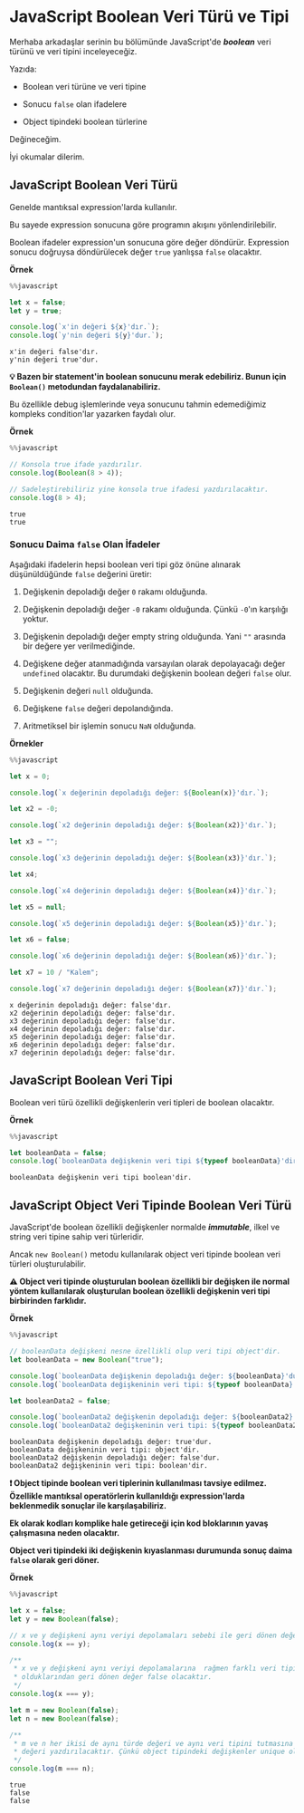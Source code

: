 # JavaScript Boolean Veri Türü ve Tipi

Merhaba arkadaşlar serinin bu bölümünde JavaScript'de **_boolean_** veri türünü ve veri tipini inceleyeceğiz.

Yazıda:

- Boolean veri türüne ve veri tipine

- Sonucu `false` olan ifadelere

- Object tipindeki boolean türlerine

Değineceğim.

İyi okumalar dilerim.

## JavaScript Boolean Veri Türü

Genelde mantıksal expression'larda kullanılır.

Bu sayede expression sonucuna göre programın akışını yönlendirilebilir.

Boolean ifadeler expression'un sonucuna göre değer döndürür. Expression sonucu doğruysa döndürülecek değer `true` yanlışsa `false` olacaktır.

**Örnek**

```javascript
%%javascript

let x = false;
let y = true;

console.log(`x'in değeri ${x}'dır.`);
console.log(`y'nin değeri ${y}'dur.`);

```

    x'in değeri false'dır.
    y'nin değeri true'dur.

**💡 Bazen bir statement'in boolean sonucunu merak edebiliriz. Bunun için `Boolean()` metodundan faydalanabiliriz.**

Bu özellikle debug işlemlerinde veya sonucunu tahmin edemediğimiz kompleks condition'lar yazarken faydalı olur.

**Örnek**

```javascript
%%javascript

// Konsola true ifade yazdırılır.
console.log(Boolean(8 > 4));

// Sadeleştirebiliriz yine konsola true ifadesi yazdırılacaktır.
console.log(8 > 4);

```

    true
    true

### Sonucu Daima `false` Olan İfadeler

Aşağıdaki ifadelerin hepsi boolean veri tipi göz önüne alınarak düşünüldüğünde `false` değerini üretir:

1. Değişkenin depoladığı değer `0` rakamı olduğunda.

2. Değişkenin depoladığı değer `-0` rakamı olduğunda. Çünkü `-0`'ın karşılığı yoktur.

3. Değişkenin depoladığı değer empty string olduğunda. Yani `""` arasında bir değere yer verilmediğinde.

4. Değişkene değer atanmadığında varsayılan olarak depolayacağı değer `undefined` olacaktır. Bu durumdaki değişkenin boolean değeri `false` olur.

5. Değişkenin değeri `null` olduğunda.

6. Değişkene `false` değeri depolandığında.

7. Aritmetiksel bir işlemin sonucu `NaN` olduğunda.

**Örnekler**

```javascript
%%javascript

let x = 0;

console.log(`x değerinin depoladığı değer: ${Boolean(x)}'dır.`);

let x2 = -0;

console.log(`x2 değerinin depoladığı değer: ${Boolean(x2)}'dır.`);

let x3 = "";

console.log(`x3 değerinin depoladığı değer: ${Boolean(x3)}'dır.`);

let x4;

console.log(`x4 değerinin depoladığı değer: ${Boolean(x4)}'dır.`);

let x5 = null;

console.log(`x5 değerinin depoladığı değer: ${Boolean(x5)}'dır.`);

let x6 = false;

console.log(`x6 değerinin depoladığı değer: ${Boolean(x6)}'dır.`);

let x7 = 10 / "Kalem";

console.log(`x7 değerinin depoladığı değer: ${Boolean(x7)}'dır.`);
```

    x değerinin depoladığı değer: false'dır.
    x2 değerinin depoladığı değer: false'dır.
    x3 değerinin depoladığı değer: false'dır.
    x4 değerinin depoladığı değer: false'dır.
    x5 değerinin depoladığı değer: false'dır.
    x6 değerinin depoladığı değer: false'dır.
    x7 değerinin depoladığı değer: false'dır.

## JavaScript Boolean Veri Tipi

Boolean veri türü özellikli değişkenlerin veri tipleri de boolean olacaktır.

**Örnek**

```javascript
%%javascript

let booleanData = false;
console.log(`booleanData değişkenin veri tipi ${typeof booleanData}'dir.`);
```

    booleanData değişkenin veri tipi boolean'dir.

## JavaScript Object Veri Tipinde Boolean Veri Türü

JavaScript'de boolean özellikli değişkenler normalde **_immutable_**, ilkel ve string veri tipine sahip veri türleridir.

Ancak `new Boolean()` metodu kullanılarak object veri tipinde boolean veri türleri oluşturulabilir.

**⚠️ Object veri tipinde oluşturulan boolean özellikli bir değişken ile normal yöntem kullanılarak oluşturulan boolean özellikli değişkenin veri tipi birbirinden farklıdır.**

**Örnek**

```javascript
%%javascript

// booleanData değişkeni nesne özellikli olup veri tipi object'dir.
let booleanData = new Boolean("true");

console.log(`booleanData değişkenin depoladığı değer: ${booleanData}'dur.`);
console.log(`booleanData değişkeninin veri tipi: ${typeof booleanData}'dir.`);

let booleanData2 = false;

console.log(`booleanData2 değişkenin depoladığı değer: ${booleanData2}'dur.`);
console.log(`booleanData2 değişkeninin veri tipi: ${typeof booleanData2}'dir.`);
```

    booleanData değişkenin depoladığı değer: true'dur.
    booleanData değişkeninin veri tipi: object'dir.
    booleanData2 değişkenin depoladığı değer: false'dur.
    booleanData2 değişkeninin veri tipi: boolean'dir.

**❗ Object tipinde boolean veri tiplerinin kullanılması tavsiye edilmez. Özellikle mantıksal operatörlerin kullanıldığı expression'larda beklenmedik sonuçlar ile karşılaşabiliriz.**

**Ek olarak kodları komplike hale getireceği için kod bloklarının yavaş çalışmasına neden olacaktır.**

**Object veri tipindeki iki değişkenin kıyaslanması durumunda sonuç daima `false` olarak geri döner.**

**Örnek**

```javascript
%%javascript

let x = false;
let y = new Boolean(false);

// x ve y değişkeni aynı veriyi depolamaları sebebi ile geri dönen değer true olacaktır.
console.log(x == y);

/**
 * x ve y değişkeni aynı veriyi depolamalarına  rağmen farklı veri tipine sahip
 * olduklarından geri dönen değer false olacaktır.
 */
console.log(x === y);

let m = new Boolean(false);
let n = new Boolean(false);

/**
 * m ve n her ikisi de aynı türde değeri ve aynı veri tipini tutmasına rağmen konsola false
 * değeri yazdırılacaktır. Çünkü object tipindeki değişkenler unique olma özelliği taşır.
 */
console.log(m === n);

```

    true
    false
    false
